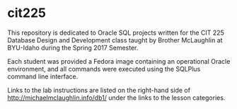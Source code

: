 # cit225
This repository is dedicated to Oracle SQL projects written for the CIT 225 Database Design and Development class taught by Brother McLaughlin at BYU-Idaho during the Spring 2017 Semester.

Each student was provided a Fedora image containing an operational Oracle environment, and all commands were executed using the SQLPlus command line interface.

Links to the lab instructions are listed on the right-hand side of http://michaelmclaughlin.info/db1/ under the links to the lesson categories.
